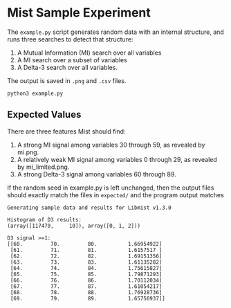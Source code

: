 Mist Sample Experiment
======================

The `example.py` script generates random data with an internal structure, and runs three searches to detect that structure:

1. A Mutual Information (MI) search over all variables
2. A MI search over a subset of variables
3. A Delta-3 search over all variables.

The output is saved in `.png` and `.csv` files.

```
python3 example.py
```

Expected Values
---------------
There are three features Mist should find:

1. A strong MI signal among variables 30 through 59, as revealed by mi.png.
2. A relatively weak MI signal among variables 0 through 29, as revealed by mi_limited.png.
3. A strong Delta-3 signal among variables 60 through 89.

If the random seed in example.py is left unchanged, then the output files should exactly match the files in `expected/` and the program output matches

```
Generating sample data and results for Libmist v1.3.0

Histogram of D3 results:
(array([117470,     10]), array([0, 1, 2]))

D3 signal >=1:
[[60.         70.         80.          1.66954922]
 [61.         71.         81.          1.6157517 ]
 [62.         72.         82.          1.69151356]
 [63.         73.         83.          1.61135282]
 [64.         74.         84.          1.75615827]
 [65.         75.         85.          1.79871293]
 [66.         76.         86.          1.70112034]
 [67.         77.         87.          1.61054217]
 [68.         78.         88.          1.76928736]
 [69.         79.         89.          1.65756937]]
```
